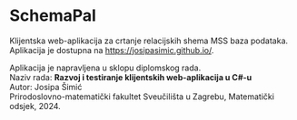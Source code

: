# SchemaPal

Klijentska web-aplikacija za crtanje relacijskih shema MSS baza podataka. Aplikacija je dostupna na https://josipasimic.github.io/.

Aplikacija je napravljena u sklopu diplomskog rada.<br/>
Naziv rada: **Razvoj i testiranje klijentskih web-aplikacija u C#-u**<br/>
Autor: Josipa Šimić<br/>
Prirodoslovno-matematički fakultet Sveučilišta u Zagrebu, Matematički odsjek, 2024.
